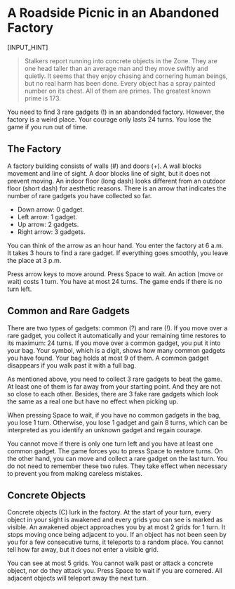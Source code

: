 # A Roadside Picnic in an Abandoned Factory

[INPUT_HINT]

> Stalkers report running into concrete objects in the Zone. They are one head taller than an average man and they move swiftly and quietly. It seems that they enjoy chasing and cornering human beings, but no real harm has been done. Every object has a spray painted number on its chest. All of them are primes. The greatest known prime is 173.

You need to find 3 rare gadgets (!) in an abandonded factory. However, the factory is a weird place. Your courage only lasts 24 turns. You lose the game if you run out of time.

## The Factory

A factory building consists of walls (#) and doors (+). A wall blocks movement and line of sight. A door blocks line of sight, but it does not prevent moving. An indoor floor (long dash) looks different from an outdoor floor (short dash) for aesthetic reasons. There is an arrow that indicates the number of rare gadgets you have collected so far.

* Down arrow: 0 gadget.
* Left arrow: 1 gadget.
* Up arrow: 2 gadgets.
* Right arrow: 3 gadgets.

You can think of the arrow as an hour hand. You enter the factory at 6 a.m. It takes 3 hours to find a rare gadget. If everything goes smoothly, you leave the place at 3 p.m.

Press arrow keys to move around. Press Space to wait. An action (move or wait) costs 1 turn. You have at most 24 turns. The game ends if there is no turn left.

## Common and Rare Gadgets

There are two types of gadgets: common (?) and rare (!). If you move over a rare gadget, you collect it automatically and your remaining time restores to its maximum: 24 turns. If you move over a common gadget, you put it into your bag. Your symbol, which is a digit, shows how many common gadgets you have found. Your bag holds at most 9 of them. A common gadget disappears if you walk past it with a full bag.

As mentioned above, you need to collect 3 rare gadgets to beat the game. At least one of them is far away from your starting point. And they are not so close to each other. Besides, there are 3 fake rare gadgets which look the same as a real one but have no effect when picking up.

When pressing Space to wait, if you have no common gadgets in the bag, you lose 1 turn. Otherwise, you lose 1 gadget and gain 8 turns, which can be interpreted as you identify an unknown gadget and regain courage.

You cannot move if there is only one turn left and you have at least one common gadget. The game forces you to press Space to restore turns. On the other hand, you can move and collect a rare gadget on the last turn. You do not need to remember these two rules. They take effect when necessary to prevent you from making careless mistakes.

## Concrete Objects

Concrete objects (C) lurk in the factory. At the start of your turn, every object in your sight is awakened and every grids you can see is marked as visible. An awakened object approaches you by at most 2 grids for 1 turn. It stops moving once being adjacent to you. If an object has not been seen by you for a few consecutive turns, it teleports to a random place. You cannot tell how far away, but it does not enter a visible grid.

You can see at most 5 grids. You cannot walk past or attack a concrete object, nor do they attack you. Press Space to wait if you are cornered. All adjacent objects will teleport away the next turn.
